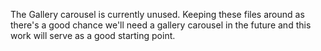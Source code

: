 The Gallery carousel is currently unused. Keeping these files around as there's
a good chance we'll need a gallery carousel in the future and this work will
serve as a good starting point.

